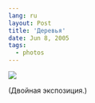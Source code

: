```yaml
---
lang: ru
layout: Post
title: 'Деревья'
date: Jun 8, 2005
tags:
  - photos
---
```


![](photo://F0067-0003)

(Двойная экспозиция.)
